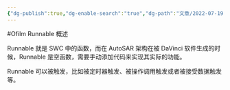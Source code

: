 ```yaml
---
{"dg-publish":true,"dg-enable-search":"true","dg-path":"文章/2022-07-19 Runnables 可运行实体.md","permalink":"/文章/2022-07-19 Runnables 可运行实体/","dgEnableSearch":"true","dgPassFrontmatter":true}
---
```


#Ofilm 
Runnable 概述

Runnable 就是 SWC 中的函数，而在 AutoSAR 架构在被 DaVinci 软件生成的时候，Runnable 是空函数，需要手动添加代码来实现其实际的功能。

Runnable 可以被触发，比如被定时器触发、被操作调用触发或者被接受数据触发等。